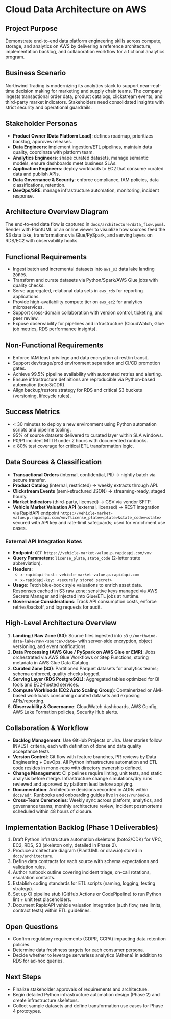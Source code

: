 # Cloud Data Architecture on AWS

## Project Purpose
Demonstrate end-to-end data platform engineering skills across compute, storage, and analytics on AWS by delivering a reference architecture, implementation backlog, and collaboration workflow for a fictional analytics program.

## Business Scenario
Northwind Trading is modernizing its analytics stack to support near-real-time decision making for marketing and supply chain teams. The company ingests transactional order data, product catalogs, clickstream events, and third-party market indicators. Stakeholders need consolidated insights with strict security and operational guardrails.

## Stakeholder Personas
- **Product Owner (Data Platform Lead)**: defines roadmap, prioritizes backlog, approves releases.
- **Data Engineers**: implement ingestion/ETL pipelines, maintain data quality, coordinate with platform team.
- **Analytics Engineers**: shape curated datasets, manage semantic models, ensure dashboards meet business SLAs.
- **Application Engineers**: deploy workloads to EC2 that consume curated data and publish APIs.
- **Data Governance & Security**: enforce compliance, IAM policies, data classifications, retention.
- **DevOps/SRE**: manage infrastructure automation, monitoring, incident response.

## Architecture Overview Diagram
The end-to-end data flow is captured in `docs/architecture/data_flow.puml`. Render with PlantUML or an online viewer to visualize how sources feed the S3 data lake, transformations via Glue/PySpark, and serving layers on RDS/EC2 with observability hooks.

## Functional Requirements
- Ingest batch and incremental datasets into `aws_s3` data lake landing zones.
- Transform and curate datasets via Python/Spark/AWS Glue jobs with quality checks.
- Serve aggregated, relational data sets in `aws_rds` for reporting applications.
- Provide high-availability compute tier on `aws_ec2` for analytics microservices.
- Support cross-domain collaboration with version control, ticketing, and peer review.
- Expose observability for pipelines and infrastructure (CloudWatch, Glue job metrics, RDS performance insights).

## Non-Functional Requirements
- Enforce IAM least privilege and data encryption at rest/in transit.
- Support dev/stage/prod environment separation and CI/CD promotion gates.
- Achieve 99.5% pipeline availability with automated retries and alerting.
- Ensure infrastructure definitions are reproducible via Python-based automation (boto3/CDK).
- Align backup/restore strategy for RDS and critical S3 buckets (versioning, lifecycle rules).

## Success Metrics
- < 30 minutes to deploy a new environment using Python automation scripts and pipeline tooling.
- 95% of source datasets delivered to curated layer within SLA windows.
- P0/P1 incident MTTR under 2 hours with documented runbooks.
- ≥ 80% test coverage for critical ETL transformation logic.

## Data Sources & Classification
- **Transactional Orders** (internal, confidential, PII) → nightly batch via secure transfer.
- **Product Catalog** (internal, restricted) → weekly extracts through API.
- **Clickstream Events** (semi-structured JSON) → streaming-ready, staged hourly.
- **Market Indicators** (third-party, licensed) → CSV via vendor SFTP.
- **Vehicle Market Valuation API** (external, licensed) → REST integration via RapidAPI endpoint `https://vehicle-market-value.p.rapidapi.com/vmv?license_plate=<plate>&state_code=<state>` secured with API key and rate-limit safeguards; used for enrichment use cases.

### External API Integration Notes
- **Endpoint**: `GET https://vehicle-market-value.p.rapidapi.com/vmv`
- **Query Parameters**: `license_plate`, `state_code` (2-letter state abbreviation).
- **Headers**:
  - `x-rapidapi-host: vehicle-market-value.p.rapidapi.com`
  - `x-rapidapi-key: <securely stored secret>`
- **Usage**: Fetch blue-book style valuations to enrich asset data. Responses cached in S3 raw zone; sensitive keys managed via AWS Secrets Manager and injected into Glue/ETL jobs at runtime.
- **Governance Considerations**: Track API consumption costs, enforce retries/backoff, and log requests for audit.

## High-Level Architecture Overview
1. **Landing / Raw Zone (S3)**: Source files ingested into `s3://northwind-data-lake/raw/<source>/date=` with server-side encryption, object versioning, and event notifications.
2. **Data Processing (AWS Glue / PySpark on AWS Glue or EMR)**: Jobs orchestrated via AWS Glue Workflows or Step Functions, storing metadata in AWS Glue Data Catalog.
3. **Curated Zone (S3)**: Partitioned Parquet datasets for analytics teams; schema enforced, quality checks logged.
4. **Serving Layer (RDS PostgreSQL)**: Aggregated tables optimized for BI tools and EC2-hosted services.
5. **Compute Workloads (EC2 Auto Scaling Group)**: Containerized or AMI-based workloads consuming curated datasets and exposing APIs/reporting.
6. **Observability & Governance**: CloudWatch dashboards, AWS Config, AWS Lake Formation policies, Security Hub alerts.

## Collaboration & Workflow
- **Backlog Management**: Use GitHub Projects or Jira. User stories follow INVEST criteria, each with definition of done and data quality acceptance tests.
- **Version Control**: Git flow with feature branches, PR reviews by Data Engineering + DevOps. All Python infrastructure automation and ETL code resides in mono-repo with directory ownership defined.
- **Change Management**: CI pipelines require linting, unit tests, and static analysis before merge. Infrastructure change simulations/dry runs reviewed and approved by platform lead before applying.
- **Documentation**: Architecture decisions recorded in ADRs within `docs/adr`. Runbooks and onboarding guides live in `docs/runbooks`.
- **Cross-Team Ceremonies**: Weekly sync across platform, analytics, and governance teams; monthly architecture review; incident postmortems scheduled within 48 hours of closure.

## Implementation Backlog (Phase 1 Deliverables)
1. Draft Python infrastructure automation skeletons (boto3/CDK) for VPC, EC2, RDS, S3 (skeleton only, detailed in Phase 2).
2. Produce architecture diagram (PlantUML or draw.io) stored in `docs/architecture`.
3. Define data contracts for each source with schema expectations and validation rules.
4. Author runbook outline covering incident triage, on-call rotations, escalation contacts.
5. Establish coding standards for ETL scripts (naming, logging, testing strategy).
6. Set up CI pipeline stub (GitHub Actions or CodePipeline) to run Python lint + unit test placeholders.
7. Document RapidAPI vehicle valuation integration (auth flow, rate limits, contract tests) within ETL guidelines.

## Open Questions
- Confirm regulatory requirements (GDPR, CCPA) impacting data retention policies.
- Determine data freshness targets for each consumer persona.
- Decide whether to leverage serverless analytics (Athena) in addition to RDS for ad-hoc queries.

## Next Steps
- Finalize stakeholder approvals of requirements and architecture.
- Begin detailed Python infrastructure automation design (Phase 2) and create infrastructure skeletons.
- Collect sample datasets and define transformation use cases for Phase 4 prototypes.

